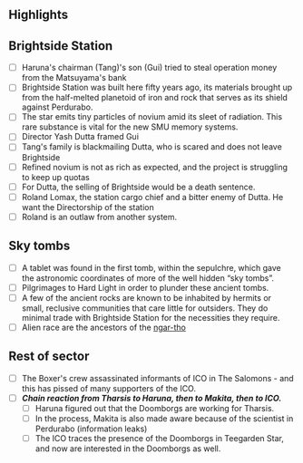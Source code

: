 ## Highlights

## Brightside Station

- [ ] Haruna's chairman (Tang)'s son (Gui) tried to steal operation money from the Matsuyama's bank 
- [ ] Brightside Station was built here fifty years ago, its materials brought up from the half-melted planetoid of iron and rock that serves as its shield against Perdurabo.
- [ ] The star emits tiny particles of novium amid its sleet of radiation. This rare substance is vital for the new SMU memory systems.
- [ ] Director Yash Dutta framed Gui
- [ ] Tang's family is blackmailing Dutta, who is scared and does not leave Brightside
- [ ] Refined novium is not as rich as expected, and the project is struggling to keep up quotas
- [ ] For Dutta, the selling of Brightside would be a death sentence.
- [ ] Roland Lomax, the station cargo chief and a bitter enemy of Dutta. He want the Directorship of the station
- [ ] Roland is an outlaw from another system.

## Sky tombs

- [ ] A tablet was found in the first tomb, within the sepulchre, which gave the astronomic coordinates of more of the well hidden “sky tombs”.
- [ ] Pilgrimages to Hard Light in order to plunder these ancient tombs.
- [ ] A few of the ancient rocks are known to be inhabited by hermits or small, reclusive communities that care little for outsiders. They do minimal trade with Brightside Station for the necessities they require.
- [ ] Alien race are the ancestors of the [ngar-tho](../arrival/statblocks/ngar-tho.md)

## Rest of sector

- [ ] The Boxer's crew assassinated informants of ICO in The Salomons - and this has pissed of many supporters of the ICO.
- [ ] ***Chain reaction from Tharsis to Haruna, then to Makita, then to ICO.***
	- [ ] Haruna figured out that the Doomborgs are working for Tharsis.
	- [ ] In the process, Makita is also made aware because of the scientist in Perdurabo (information leaks)
	- [ ] The ICO traces the presence of the Doomborgs in Teegarden Star, and now are interested in the Doomborgs as well.
